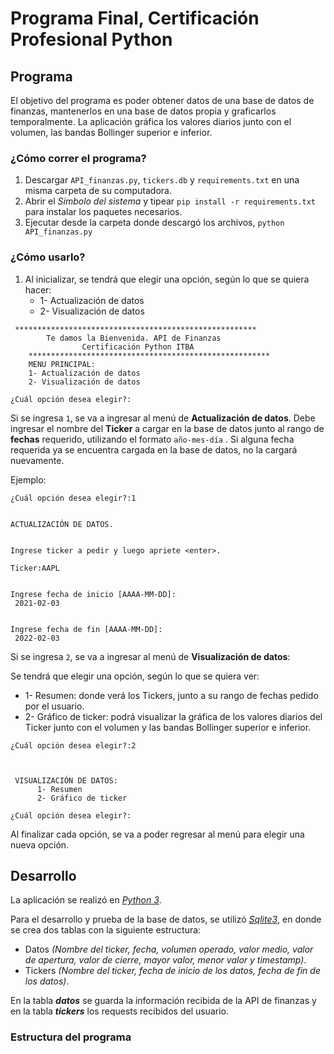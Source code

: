# Programa Final, Certificación Profesional Python


##  Programa


El objetivo del programa es poder obtener datos de una base de datos de finanzas, mantenerlos en una base de datos propia y graficarlos temporalmente. La aplicación gráfica los valores diarios junto con el volumen, las bandas Bollinger superior e inferior.
 
### ¿Cómo correr el programa?


1. Descargar `API_finanzas.py`, `tickers.db` y `requirements.txt` en una misma carpeta de su computadora.
2. Abrir el *Símbolo del sistema* y tipear `pip install -r requirements.txt` para instalar los paquetes necesarios.
3. Ejecutar desde la carpeta donde descargó los archivos, `python API_finanzas.py`


### ¿Cómo usarlo?
1. Al inicializar, se tendrá que elegir una opción, según lo que se quiera hacer:
     - 1- Actualización de datos
     - 2- Visualización de datos

```
 ******************************************************
        Te damos la Bienvenida. API de Finanzas
                Certificación Python ITBA
    ******************************************************
    MENU PRINCIPAL:
    1- Actualización de datos
    2- Visualización de datos

¿Cuál opción desea elegir?:
```

Si se ingresa `1`, se va a ingresar al menú de **Actualización de datos**.
Debe ingresar el nombre del **Ticker** a cargar en la base de datos junto al rango de **fechas** requerido, utilizando el formato `año-mes-día` . Si alguna fecha requerida ya se encuentra cargada en la base de datos, no la cargará nuevamente.

Ejemplo:
```
¿Cuál opción desea elegir?:1


ACTUALIZACIÓN DE DATOS.


Ingrese ticker a pedir y luego apriete <enter>.

Ticker:AAPL


Ingrese fecha de inicio [AAAA-MM-DD]:
 2021-02-03


Ingrese fecha de fin [AAAA-MM-DD]:
 2022-02-03

```

Si se ingresa `2`, se va a ingresar al menú de **Visualización de datos**:

 Se tendrá que elegir una opción, según lo que se quiera ver:
  - 1- Resumen: donde verá los Tickers, junto a su rango de fechas pedido por el usuario.
  - 2- Gráfico de ticker: podrá visualizar la gráfica de los valores diarios del Ticker junto con el volumen y las bandas Bollinger superior e inferior.

```
¿Cuál opción desea elegir?:2



 VISUALIZACIÓN DE DATOS:
      1- Resumen
      2- Gráfico de ticker

¿Cuál opción desea elegir?:
```

Al finalizar cada opción, se va a poder regresar al menú para elegir una nueva opción.

## Desarrollo
 
La aplicación se realizó en *[Python 3](https://www.python.org/downloads/)*.

Para el desarrollo y prueba de la base de datos, se utilizó *[Sqlite3](https://www.sqlite.org/index.html)*, en donde se crea dos tablas con la siguiente estructura:
-  Datos *(Nombre del ticker, fecha, volumen operado, valor medio, valor de apertura, valor de cierre, mayor valor, menor valor y timestamp)*.
- Tickers *(Nombre del ticker, fecha de inicio de los datos, fecha de fin de los datos)*.

En la tabla ***datos*** se guarda la información recibida de la API de finanzas y en la tabla ***tickers*** los requests recibidos del usuario.


### Estructura del programa
